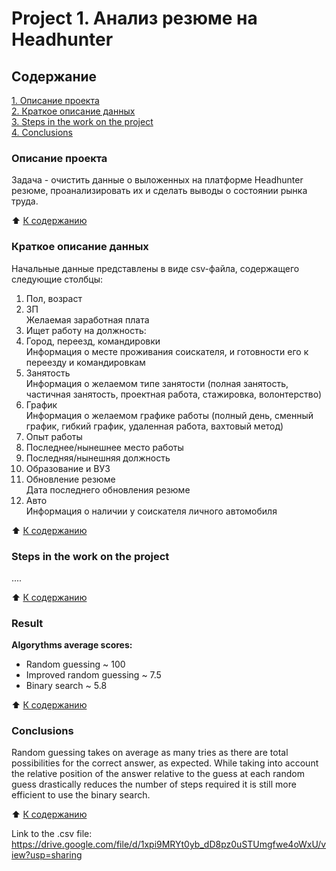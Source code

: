 # Project 1. Анализ резюме на Headhunter


## Содержание
[1. Описание проекта](#Описание-проекта)  
[2. Краткое описание данных](#Краткое-описание-данных)  
[3. Steps in the work on the project](#steps-in-the-work-on-the-project)  
[4. Conclusions](#conclusions)


### Описание проекта
Задача - очистить данные о выложенных на платформе Headhunter резюме, проанализировать их и сделать выводы о состоянии рынка труда.

:arrow_up: [К содержанию](#Содержание)


### Краткое описание данных
Начальные данные представлены в виде csv-файла, содержащего следующие столбцы:
1) Пол, возраст
2) ЗП  
  Желаемая заработная плата
3) Ищет работу на должность:
4) Город, переезд, командировки  
  Информация о месте проживания соискателя, и готовности его к переезду и командировкам
5) Занятость  
  Информация о желаемом типе занятости (полная занятость, частичная занятость, проектная работа, стажировка, волонтерство)
6) График  
  Информация о желаемом графике работы (полный день, сменный график, гибкий график, удаленная работа, вахтовый метод)
7) Опыт работы
8) Последнее/нынешнее место работы
9) Последняя/нынешняя должность
10) Образование и ВУЗ
11) Обновление резюме  
  Дата последнего обновления резюме
12) Авто  
  Информация о наличии у соискателя личного автомобиля

:arrow_up: [К содержанию](#Содержание)


### Steps in the work on the project
....

:arrow_up: [К содержанию](#Содержание)


### Result
**Algorythms average scores:**
- Random guessing ~ 100
- Improved random guessing ~ 7.5
- Binary search ~ 5.8

:arrow_up: [К содержанию](#Содержание)


### Conclusions
Random guessing takes on average as many tries as there are total possibilities for the correct answer, as expected.
While taking into account the relative position of the answer relative to the guess at each random guess drastically reduces the number of steps required it is still more efficient to use the binary search.

:arrow_up: [К содержанию](#Содержание)

Link to the .csv file:
https://drive.google.com/file/d/1xpi9MRYt0yb_dD8pz0uSTUmgfwe4oWxU/view?usp=sharing


